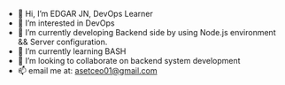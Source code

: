 - 👋 Hi, I’m EDGAR JN, DevOps Learner
- 👀 I’m interested in DevOps
- 🌱 I’m currently developing Backend side by using Node.js environment     &&    Server configuration.
- 🌱 I’m currently learning BASH
- 💞️ I’m looking to collaborate on backend system development
- 📫 email me at: asetceo01@gmail.com

<!---
EDGARJN/EDGARJN is a ✨ special ✨ repository because its `README.md` (this file) appears on your GitHub profile.
You can click the Preview link to take a look at your changes.
--->

